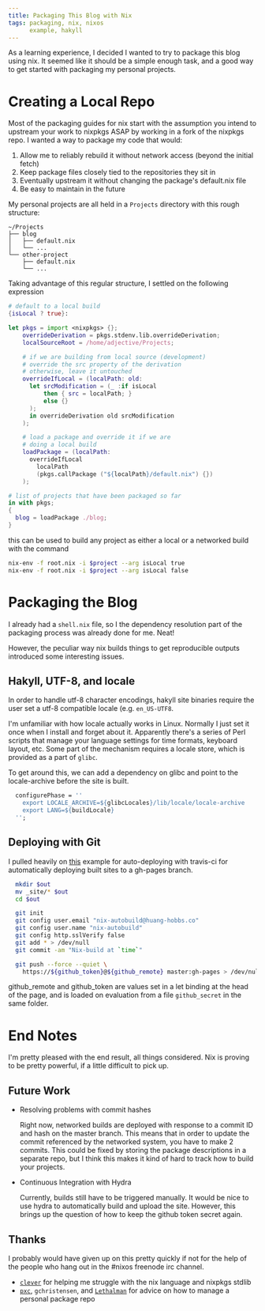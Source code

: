```yaml
---
title: Packaging This Blog with Nix
tags: packaging, nix, nixos
      example, hakyll
---
```


As a learning experience, I decided I wanted to try to package this blog using 
nix. It seemed like it should be a simple enough task, and a good way to get 
started with packaging my personal projects.

<!-- more -->

# Creating a Local Repo
Most of the packaging guides for nix start with the assumption you intend to 
upstream your work to nixpkgs ASAP by working in a fork of the nixpkgs repo. 
I wanted a way to package my code that would:

1. Allow me to reliably rebuild it without network access (beyond the initial fetch)
2. Keep package files closely tied to the repositories they sit in
3. Eventually upstream it without changing the package's default.nix file
4. Be easy to maintain in the future

My personal projects are all held in a `Projects` directory with this rough 
structure:

~~~ 
~/Projects
├── blog
│   ├── default.nix
│   └── ...
└── other-project
    ├── default.nix
    └── ...
~~~

Taking advantage of this regular structure, I settled on the following 
expression

~~~ nix
# default to a local build
{isLocal ? true}:

let pkgs = import <nixpkgs> {};
    overrideDerivation = pkgs.stdenv.lib.overrideDerivation;
    localSourceRoot = /home/adjective/Projects;

    # if we are building from local source (development)
    # override the src property of the derivation
    # otherwise, leave it untouched
    overrideIfLocal = (localPath: old:
      let srcModification = (_ :if isLocal 
          then { src = localPath; }
          else {}
      );
      in overrideDerivation old srcModification 
    );

    # load a package and override it if we are
    # doing a local build
    loadPackage = (localPath:
      overrideIfLocal 
        localPath 
        (pkgs.callPackage ("${localPath}/default.nix") {})
    );

# list of projects that have been packaged so far
in with pkgs;
{
  blog = loadPackage ./blog;
}
~~~

this can be used to build any project as either a local or a networked build
with the command

~~~ bash
nix-env -f root.nix -i $project --arg isLocal true
nix-env -f root.nix -i $project --arg isLocal false
~~~


# Packaging the Blog
I already had a `shell.nix` file, so I the dependency resolution part of the 
packaging process was already done for me. Neat!

However, the peculiar way nix builds things to get reproducible outputs 
introduced some interesting issues.

## Hakyll, UTF-8, and locale
In order to handle utf-8 character encodings, hakyll site binaries require 
the user set a utf-8 compatible locale (e.g. `en_US-UTF8`.

I'm unfamiliar with how locale actually works in Linux. Normally I just set it
once when I install and forget about it. Apparently there's a series of Perl
scripts that manage your language settings for time formats, keyboard layout, 
etc. Some part of the mechanism requires a locale store, which is provided
as a part of `glibc`.

To get around this, we can add a dependency on glibc and point to the 
locale-archive before the site is built.

~~~ nix
  configurePhase = ''
    export LOCALE_ARCHIVE=${glibcLocales}/lib/locale/locale-archive
    export LANG=${buildLocale}
  '';
~~~

## Deploying with Git
I pulled heavily on [this](https://gist.github.com/domenic/ec8b0fc8ab45f39403dd)
example for auto-deploying with travis-ci for automatically deploying built
sites to a gh-pages branch.

~~~ bash
  mkdir $out
  mv _site/* $out
  cd $out

  git init
  git config user.email "nix-autobuild@huang-hobbs.co"
  git config user.name "nix-autobuild"
  git config http.sslVerify false
  git add * > /dev/null
  git commit -am "Nix-build at `time`"

  git push --force --quiet \
    https://${github_token}@${github_remote} master:gh-pages > /dev/null
~~~

github_remote and github_token are values set in a let binding at the head
of the page, and is loaded on evaluation from a file `github_secret` in the
same folder.


# End Notes
I'm pretty pleased with the end result, all things considered. Nix is proving
to be pretty powerful, if a little difficult to pick up.

## Future Work
- Resolving problems with commit hashes

    Right now, networked builds are deployed with response to a commit ID and
    hash on the master branch. This means that in order to update the commit
    referenced by the networked system, you have to make 2 commits. This could
    be fixed by storing the package descriptions in a separate repo, but I
    think this makes it kind of hard to track how to build your projects.

- Continuous Integration with Hydra

    Currently, builds still have to be triggered manually. It would be nice to
    use hydra to automatically build and upload the site. However, this brings
    up the question of how to keep the github token secret again.

## Thanks
I probably would have given up on this pretty quickly if not for the help of
the people who hang out in the #nixos freenode irc channel.

 - [`clever`](https://github.com/cleverca22) for helping me struggle with the 
    nix language and nixpkgs stdlib
 - [`pxc`](https://github.com/therealpxc),
    `gchristensen`, and 
    [`Lethalman`](https://github.com/lethalman)
    for advice on how to manage a personal package repo





 
